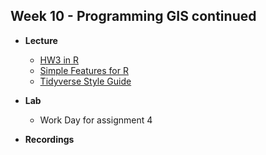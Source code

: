 ## Week 10 - Programming GIS continued

-   **Lecture**
    - [HW3 in R]()
    - [Simple Features for R](https://r-spatial.github.io/sf/index.html)
    - [Tidyverse Style Guide](https://style.tidyverse.org/)
    
-   **Lab**
    - Work Day for assignment 4
    
-   **Recordings**
